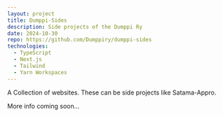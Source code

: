 ```yaml
---
layout: project
title: Dumppi-Sides
description: Side projects of the Dumppi Ry
date: 2024-10-30
repo: https://github.com/Dumppiry/dumppi-sides
technologies:
  - TypeScript
  - Next.js
  - Tailwind
  - Yarn Workspaces
---
```


A Collection of websites. These can be side projects like Satama-Appro.

More info coming soon...

<!--TODO: Finish-->
